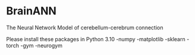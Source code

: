 # BrainANN
The Neural Network Model of cerebellum-cerebrum connection

Please install these packages in Python 3.10
-numpy
-matplotlib
-sklearn
-torch
-gym
-neurogym